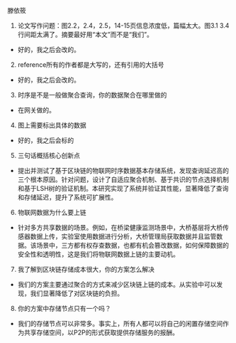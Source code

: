 滕依筱

1. 论文写作问题：图2.2，2.4，2.5，14-15页信息浓度低，篇幅太大。图3.1 3.4行间距太满了。摘要最好用“本文”而不是“我们”。
- 好的，我之后会改的。
2. reference所有的作者都是大写的，还有引用的大括号
- 好的，我之后会改的。
3. 时序是不是一般做聚合查询，你的数据聚合在哪里做的
- 在网关做的。
4. 图上需要标出具体的数据
- 好的，我之后会标的
5. 三句话概括核心创新点
- 提出并测试了基于区块链的物联网时序数据基本存储系统，发现查询延迟高的三个根本原因。针对问题，设计了自适应聚合机制、基于共识的节点选择机制和基于LSH树的验证机制。本研究实现了系统并验证其性能，显著降低了查询和存储延迟，提升了系统可扩展性。
6. 物联网数据为什么要上链
- 针对多方共享数据的场景。例如，在桥梁健康监测场景中，大桥基层将大桥传感器数据上传，实验室使用数据进行分析，大桥管理局获取数据并且监管数据。该场景中，三方都有权存查数据，也都有机会篡改数据，如何保障数据的安全性和透明性，这是我们将物联网数据上链的主要动机。
7. 我了解到区块链存储成本很大，你的方案怎么解决
- 我们的方案主要通过聚合的方式来减少区块链上链的成本。从实验中可以发现，我们显著降低了对区块链的负担。
8. 你的方案中存储节点只有一个吗？
- 我们的存储节点可以非常多。事实上，所有人都可以将自己的闲置存储空间作为共享存储空间，以P2P的形式获取提供存储服务的报酬。